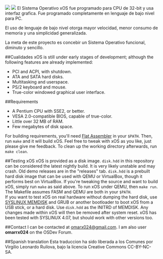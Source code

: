 ![](https://s28.postimg.org/kgj29w77x/main_interface.png)
![](https://s23.postimg.org/j38d5uf2z/collage.jpg)
El Sistema Operativo xOS fue programado para CPU de 32-bit y usa interfaz grafica. Fue programado completamente en lenguaje de bajo nivel para PC. 

El uso de lenguaje de bajo nivel otorga mayor velocidad, menor consumo de memoria y una simplicidad generalizada. 

La meta de este proyecto es concebir un Sistema Operativo funcional, diminuto y sencillo.


##Cualidades
xOS is still under early stages of development; although the following features are already implemented:
* PCI and ACPI, with shutdown.
* ATA and SATA hard disks.
* Multitasking and userspace.
* PS/2 keyboard and mouse.
* True-color windowed graphical user interface.

##Requirements
* A Pentium CPU with SSE2, or better.
* VESA 2.0-compatible BIOS, capable of true-color.
* Little over 32 MB of RAM.
* Few megabytes of disk space.

For building requirements, you'll need [Flat Assembler](http://flatassembler.net) in your `$PATH`. Then, run `make` and it will build xOS. Feel free to tweak with xOS as you like, just please give me feedback. To clean up the working directory afterwards, run `make clean`.

##Testing xOS
xOS is provided as a disk image. `disk.hdd` in this repository can be considered the latest nightly build. It is very likely unstable and may crash. Old demo releases are in the "releases" tab. `disk.hdd` is a prebuilt hard disk image that can be used with QEMU or VirtualBox, though it performs best on VirtualBox. If you're tweaking the source and want to build xOS, simply run `make` as said above. To run xOS under QEMU, then `make run`. The Makefile assumes FASM and QEMU are both in your `$PATH`.  
If you want to test xOS on real hardware without dumping the hard disk, use [SYSLINUX MEMDISK](http://www.syslinux.org/wiki/index.php?title=Download) and GRUB or another bootloader to boot xOS from a USB stick, or a hard disk. Use `disk.hdd` as the INITRD of MEMDISK. Any changes made within xOS will then be removed after system reset. xOS has been tested with SYSLINUX 4.07, but should work with other versions too.

##Contact
I can be contacted at omarx024@gmail.com. I am also user **omarrx024** on the OSDev Forum.

##Spanish translation
Esta traduccion ha sido liberada a los Comunes por Virgilio Leonardo Ruilova, bajo la licencia Creative Commons CC-BY-NC-SA.
